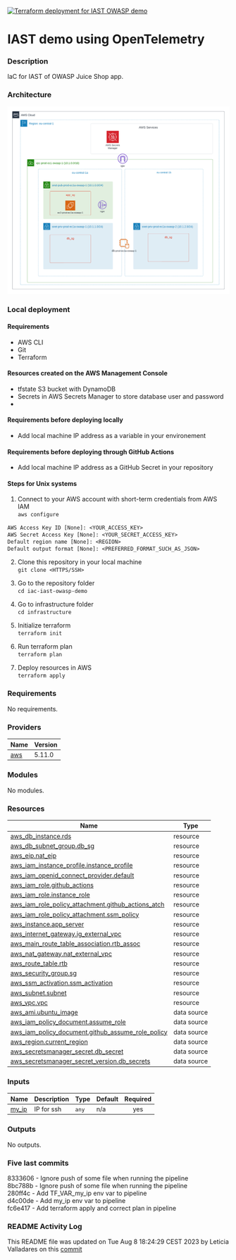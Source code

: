 [![Terraform deployment for IAST OWASP demo](https://github.com/leticiavalladares/iac-iast-owasp-demo/actions/workflows/deploy-infra.yml/badge.svg)](https://github.com/leticiavalladares/iac-iast-owasp-demo/actions/workflows/deploy-infra.yml) 
# IAST demo using OpenTelemetry

### Description 
IaC for IAST of OWASP Juice Shop app. 
### Architecture 
![Architecture](./diagrams/main.png) 
### Local deployment 
#### Requirements 
- AWS CLI 
- Git 
- Terraform 
#### Resources created on the AWS Management Console 
- tfstate S3 bucket with DynamoDB  
- Secrets in AWS Secrets Manager to store database user and password 
-  
#### Requirements before deploying locally 
- Add local machine IP address as a variable in your environement  
#### Requirements before deploying through GitHub Actions 
- Add local machine IP address as a GitHub Secret in your repository 
#### Steps for Unix systems 
 1. Connect to your AWS account with short-term credentials from AWS IAM<br>
 `aws configure` 
 
```
AWS Access Key ID [None]: <YOUR_ACCESS_KEY>
AWS Secret Access Key [None]: <YOUR_SECRET_ACCESS_KEY>
Default region name [None]: <REGION>
Default output format [None]: <PREFERRED_FORMAT_SUCH_AS_JSON>
``` 
 
 2. Clone this repository in your local machine <br>
 `git clone <HTTPS/SSH>` 
 
 3. Go to the repository folder <br>
 `cd iac-iast-owasp-demo` 
 
 4. Go to infrastructure folder <br>
 `cd infrastructure` 
 
 5. Initialize terraform <br>
 `terraform init` 
 
 6. Run terraform plan <br>
 `terraform plan` 
 
 7. Deploy resources in AWS <br>
 `terraform apply` 

<!-- BEGIN_TF_DOCS -->
### Requirements

No requirements.

### Providers

| Name | Version |
|------|---------|
| <a name="provider_aws"></a> [aws](#provider\_aws) | 5.11.0 |

### Modules

No modules.

### Resources

| Name | Type |
|------|------|
| [aws_db_instance.rds](https://registry.terraform.io/providers/hashicorp/aws/latest/docs/resources/db_instance) | resource |
| [aws_db_subnet_group.db_sg](https://registry.terraform.io/providers/hashicorp/aws/latest/docs/resources/db_subnet_group) | resource |
| [aws_eip.nat_eip](https://registry.terraform.io/providers/hashicorp/aws/latest/docs/resources/eip) | resource |
| [aws_iam_instance_profile.instance_profile](https://registry.terraform.io/providers/hashicorp/aws/latest/docs/resources/iam_instance_profile) | resource |
| [aws_iam_openid_connect_provider.default](https://registry.terraform.io/providers/hashicorp/aws/latest/docs/resources/iam_openid_connect_provider) | resource |
| [aws_iam_role.github_actions](https://registry.terraform.io/providers/hashicorp/aws/latest/docs/resources/iam_role) | resource |
| [aws_iam_role.instance_role](https://registry.terraform.io/providers/hashicorp/aws/latest/docs/resources/iam_role) | resource |
| [aws_iam_role_policy_attachment.github_actions_atch](https://registry.terraform.io/providers/hashicorp/aws/latest/docs/resources/iam_role_policy_attachment) | resource |
| [aws_iam_role_policy_attachment.ssm_policy](https://registry.terraform.io/providers/hashicorp/aws/latest/docs/resources/iam_role_policy_attachment) | resource |
| [aws_instance.app_server](https://registry.terraform.io/providers/hashicorp/aws/latest/docs/resources/instance) | resource |
| [aws_internet_gateway.ig_external_vpc](https://registry.terraform.io/providers/hashicorp/aws/latest/docs/resources/internet_gateway) | resource |
| [aws_main_route_table_association.rtb_assoc](https://registry.terraform.io/providers/hashicorp/aws/latest/docs/resources/main_route_table_association) | resource |
| [aws_nat_gateway.nat_external_vpc](https://registry.terraform.io/providers/hashicorp/aws/latest/docs/resources/nat_gateway) | resource |
| [aws_route_table.rtb](https://registry.terraform.io/providers/hashicorp/aws/latest/docs/resources/route_table) | resource |
| [aws_security_group.sg](https://registry.terraform.io/providers/hashicorp/aws/latest/docs/resources/security_group) | resource |
| [aws_ssm_activation.ssm_activation](https://registry.terraform.io/providers/hashicorp/aws/latest/docs/resources/ssm_activation) | resource |
| [aws_subnet.subnet](https://registry.terraform.io/providers/hashicorp/aws/latest/docs/resources/subnet) | resource |
| [aws_vpc.vpc](https://registry.terraform.io/providers/hashicorp/aws/latest/docs/resources/vpc) | resource |
| [aws_ami.ubuntu_image](https://registry.terraform.io/providers/hashicorp/aws/latest/docs/data-sources/ami) | data source |
| [aws_iam_policy_document.assume_role](https://registry.terraform.io/providers/hashicorp/aws/latest/docs/data-sources/iam_policy_document) | data source |
| [aws_iam_policy_document.github_assume_role_policy](https://registry.terraform.io/providers/hashicorp/aws/latest/docs/data-sources/iam_policy_document) | data source |
| [aws_region.current_region](https://registry.terraform.io/providers/hashicorp/aws/latest/docs/data-sources/region) | data source |
| [aws_secretsmanager_secret.db_secret](https://registry.terraform.io/providers/hashicorp/aws/latest/docs/data-sources/secretsmanager_secret) | data source |
| [aws_secretsmanager_secret_version.db_secrets](https://registry.terraform.io/providers/hashicorp/aws/latest/docs/data-sources/secretsmanager_secret_version) | data source |

### Inputs

| Name | Description | Type | Default | Required |
|------|-------------|------|---------|:--------:|
| <a name="input_my_ip"></a> [my\_ip](#input\_my\_ip) | IP for ssh | `any` | n/a | yes |

### Outputs

No outputs.
<!-- END_TF_DOCS -->
### Five last commits
8333606 - Ignore push of some file when running the pipeline<br>
8bc788b - Ignore push of some file when running the pipeline<br>
280ff4c - Add TF_VAR_my_ip env var to pipeline<br>
d4c00de - Add my_ip env var to pipeline<br>
fc6e417 - Add terraform apply and correct plan in pipeline<br>

### README Activity Log
This README file was updated on Tue Aug  8 18:24:29 CEST 2023 by Leticia Valladares on this [commit](https://github.com/leticiavalladares/iac-iast-owasp-demo/commit/83336060317fa2b268e25808f2866ca7d40891e6)
